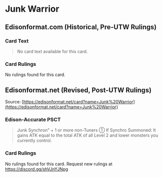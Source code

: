 # Junk Warrior

## Edisonformat.com (Historical, Pre-UTW Rulings)

### Card Text

> No card text available for this card.

### Card Rulings

No rulings found for this card.

## Edisonformat.net (Revised, Post-UTW Rulings)

Source: [https://edisonformat.net/card?name=Junk%20Warrior](https://edisonformat.net/card?name=Junk%20Warrior)

### Edison-Accurate PSCT

> Junk Synchron" + 1 or more non-Tuners
> ① If Synchro Summoned: It gains ATK equal to the total ATK of all Level 2 and lower monsters you currently control.

### Card Rulings

No rulings found for this card. Request new rulings at https://discord.gg/shVJnYJNpg
            